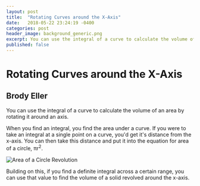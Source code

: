 ```yaml
---
layout: post
title:  "Rotating Curves around the X-Axis"
date:   2018-05-22 23:24:19 -0400
categories: post
header_image: background_generic.png
excerpt: You can use the integral of a curve to calculate the volume of an area by rotating it around an axis.
published: false
---
```


# Rotating Curves around the X-Axis
## Brody Eller

You can use the integral of a curve to calculate the volume of an area by rotating it around an axis.

When you find an integral, you find the area under a curve.  If you were to take an integral at a single point on a curve, you'd get it's distance from the x-axis.  You can then take this distance and put it into the equation for area of a circle, &pi;r<sup>2</sup>.

![Area of a Circle Revolution]({{site.url}}/{{site.images_folder}}/revolutions_gif_1.gif)

Building on this, if you find a definite integral across a certain range, you can use that value to find the volume of a solid revolved around the x-axis.